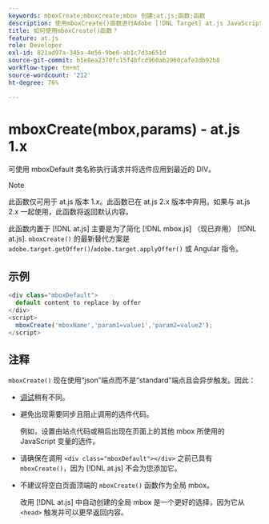 ```yaml
---
keywords: mboxCreate;mboxcreate;mbox 创建;at.js;函数;函数
description: 使用mboxCreate()函数进行Adobe [!DNL Target] at.js JavaScript库来使用mboxDefault类名称将选件应用到最近的DIV。 (at.js 1.x)
title: 如何使用mboxCreate()函数？
feature: at.js
role: Developer
exl-id: 821ad97a-345a-4e56-9be6-ab1c7d3a651d
source-git-commit: b1e8ea2370fc15f4bfcd960ab2960cafe2db92b8
workflow-type: tm+mt
source-wordcount: '212'
ht-degree: 76%

---
```


# mboxCreate(mbox,params) - at.js 1.x

可使用 mboxDefault 类名称执行请求并将选件应用到最近的 DIV。

>[!NOTE]
>
>此函数仅可用于 at.js 版本 1.*x*。此函数已在 at.js 2.x 版本中弃用。如果与 at.js 2.x 一起使用，此函数将返回默认内容。

此函数内置于 [!DNL at.js] 主要是为了简化 [!DNL mbox.js] （现已弃用） [!DNL at.js]. `mboxCreate()` 的最新替代方案是 `adobe.target.getOffer()`/`adobe.target.applyOffer()` 或 Angular 指令。

## 示例

```javascript
<div class="mboxDefault"> 
  default content to replace by offer 
</div> 
<script> 
  mboxCreate('mboxName','param1=value1','param2=value2'); 
</script>
```

## 注释

`mboxCreate()` 现在使用“json”端点而不是“standard”端点且会异步触发。因此：

* [调试](https://developer.adobe.com/target/implement/client-side/target-debugging-atjs/target-debugging-atjs/)稍有不同。
* 避免出现需要同步且阻止调用的选件代码。

   例如，设置由站点代码或稍后出现在页面上的其他 mbox 所使用的 JavaScript 变量的选件。

* 请确保在调用 `<div class="mboxDefault"></div>` 之前已具有 `mboxCreate()`，因为 [!DNL at.js] 不会为您添加它。

* 不建议将空白页面顶端的 `mboxCreate()` 函数作为全局 mbox。

   改用 [!DNL at.js] 中自动创建的全局 mbox 是一个更好的选择，因为它从 `<head>` 触发并可以更早返回内容。
